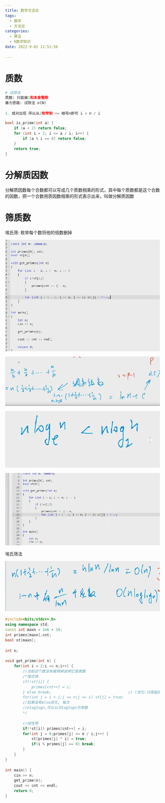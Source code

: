 ```yaml
---
title: 数学方法论
tags:
  - 数学
  - 方法论
categories:
  - 算法
  - 6数学知识
date: 2022-9-02 11:51:56

---
```


# 质数

```python
# 试除法
质数: 只能被1和本身整除
暴力思路: 试除法 o(N)
    
1. 成对出现 所以从2枚举到 <= 根号n即可 i < n / i
```

```cpp
bool is_prime(int a) {
    if (a < 2) return false;
    for (int i = 2; i <= a / i; i++) {
        if (a % i == 0) return false;
    }
    return true;
}
```



# 分解质因数

分解质因数每个合数都可以写成几个质数相乘的形式，其中每个质数都是这个合数的因数，把一个合数用质因数相乘的形式表示出来，叫做分解质因数



# 筛质数

埃氏筛: 枚举每个数将他的倍数删掉

![image-20230105154242501](../../../images/image-20230105154242501.png)

![image-20230105154453168](../../../images/image-20230105154453168.png)

![image-20230105154515354](../../../images/image-20230105154515354.png)

![image-20230105154938262](../../../images/image-20230105154938262.png)

埃氏筛法



![image-20230105154849295](../../../images/image-20230105154849295.png)

```c++
#include<bits/stdc++.h>
using namespace std;
const int maxn = 1e6 + 10;
int primes[maxn],cnt;
bool st[maxn];
 
int n;
 
void get_prime(int n) {
	for(int i = 2;i <= n;i++) {
		//当前这个数没有被筛掉说明它是素数 
		/*埃式筛 
		if(!st[i]) {
			primes[cnt++] = i;
		} else break;									// (优化:只保留质数的调和级数,loglogn)
		for(int j = i + i;j <= n;j += i) st[j] = true;  
		//如果没有else优化, 每次
		//nloglogn,可以认为loglogn为常数 
		*/ 
		
		//线性筛  
		if(!st[i]) primes[cnt++] = i;
		for(int j = 0;primes[j] <= n / i;j++) {
			st[primes[j] * i] = true;
			if(i % primes[j] == 0) break;
		} 
	}
}
 
int main() {
	cin >> n;
	get_prime(n);
	cout << cnt << endl;
	return 0;
}
```





